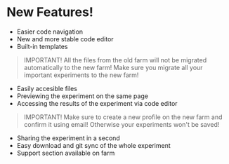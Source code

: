 
# New Features!

  - Easier code navigation
  - New and more stable code editor
  - Built-in templates


   > IMPORTANT!
> All the files from the old farm will not be migrated automatically to the new farm!
> Make sure you migrate all your important experiments to the new farm!

  - Easily accesible files
  - Previewing the experiment on the same page
  - Accessing the results of the experiment via code editor
  
   > IMPORTANT!
> Make sure to create a new profile on the new farm and confirm it using email!
> Otherwise your experiments won't be saved!

  - Sharing the experiment in a second
  - Easy download and git sync of the whole experiment
  - Support section available on farm
